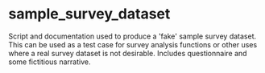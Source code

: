# sample_survey_dataset
Script and documentation used to produce a 'fake' sample survey dataset. This can be used as a test case for survey analysis functions or other uses where a real survey dataset is not desirable. Includes questionnaire and some fictitious narrative.
